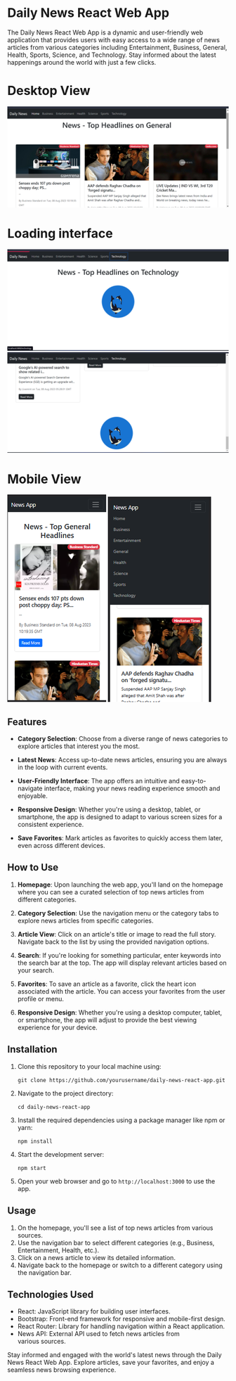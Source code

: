 # Daily News React Web App

The Daily News React Web App is a dynamic and user-friendly web application that provides users with easy access to a wide range of news articles from various categories including Entertainment, Business, General, Health, Sports, Science, and Technology. Stay informed about the latest happenings around the world with just a few clicks.
 # Desktop View
![Screenshot](screenshot01.png)
# Loading interface 
![Screenshot](screenshot02.png)
![Screenshot](screenshot03.png)
# Mobile View
![Screenshot](ScreenshotMobileview.png)
![Screenshot](ScreenshotMobileview2.png)


## Features

- **Category Selection**: Choose from a diverse range of news categories to explore articles that interest you the most.

- **Latest News**: Access up-to-date news articles, ensuring you are always in the loop with current events.

- **User-Friendly Interface**: The app offers an intuitive and easy-to-navigate interface, making your news reading experience smooth and enjoyable.

- **Responsive Design**: Whether you're using a desktop, tablet, or smartphone, the app is designed to adapt to various screen sizes for a consistent experience.

- **Save Favorites**: Mark articles as favorites to quickly access them later, even across different devices.

## How to Use

1. **Homepage**: Upon launching the web app, you'll land on the homepage where you can see a curated selection of top news articles from different categories.

2. **Category Selection**: Use the navigation menu or the category tabs to explore news articles from specific categories.

3. **Article View**: Click on an article's title or image to read the full story. Navigate back to the list by using the provided navigation options.

4. **Search**: If you're looking for something particular, enter keywords into the search bar at the top. The app will display relevant articles based on your search.

5. **Favorites**: To save an article as a favorite, click the heart icon associated with the article. You can access your favorites from the user profile or menu.

6. **Responsive Design**: Whether you're using a desktop computer, tablet, or smartphone, the app will adjust to provide the best viewing experience for your device.

## Installation

1. Clone this repository to your local machine using:
   ```
   git clone https://github.com/yourusername/daily-news-react-app.git
   ```

2. Navigate to the project directory:
   ```
   cd daily-news-react-app
   ```

3. Install the required dependencies using a package manager like npm or yarn:
   ```
   npm install
   ```

4. Start the development server:
   ```
   npm start
   ```

5. Open your web browser and go to `http://localhost:3000` to use the app.

## Usage

1. On the homepage, you'll see a list of top news articles from various sources.
2. Use the navigation bar to select different categories (e.g., Business, Entertainment, Health, etc.).
3. Click on a news article to view its detailed information.
4. Navigate back to the homepage or switch to a different category using the navigation bar.


## Technologies Used

- React: JavaScript library for building user interfaces.
- Bootstrap: Front-end framework for responsive and mobile-first design.
- React Router: Library for handling navigation within a React application.
- News API: External API used to fetch news articles from various sources.

Stay informed and engaged with the world's latest news through the Daily News React Web App. Explore articles, save your favorites, and enjoy a seamless news browsing experience.
